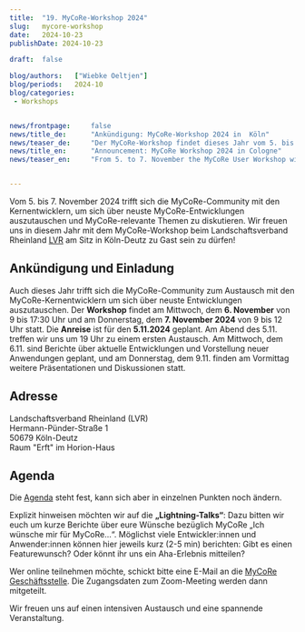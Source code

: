 ```yaml
---
title:  "19. MyCoRe-Workshop 2024"
slug: 	mycore-workshop
date:   2024-10-23
publishDate: 2024-10-23

draft: 	false

blog/authors: 	["Wiebke Oeltjen"]
blog/periods: 	2024-10
blog/categories:
 - Workshops


news/frontpage: 	false
news/title_de: 		"Ankündigung: MyCoRe-Workshop 2024 in  Köln"
news/teaser_de: 	"Der MyCoRe-Workshop findet dieses Jahr vom 5. bis 7.11. beim LVR in Köln-Deutz statt."
news/title_en: 		"Announcement: MyCoRe Workshop 2024 in Cologne"
news/teaser_en:	 	"From 5. to 7. November the MyCoRe User Workshop will take place at the LVR in Cologne."


---
```

<p>
  Vom 5. bis 7. November 2024 trifft sich die MyCoRe-Community mit den Kernentwicklern, um sich über neuste MyCoRe-Entwicklungen auszutauschen und MyCoRe-relevante Themen zu diskutieren. Wir freuen uns in diesem Jahr mit dem MyCoRe-Workshop beim Landschaftsverband Rheinland <a href="https://wege-zum.lvr.de/LVR-Einrichtungen/LVR-InfoKom-Horion-Haus.html" title=LVR>LVR</a> am Sitz in Köln-Deutz zu Gast sein zu dürfen!
</p>

<!--more--> 
<div>
  <h2>Ankündigung und Einladung</h2>
  <p>
   Auch dieses Jahr trifft sich die MyCoRe-Community zum Austausch mit den MyCoRe-Kernentwicklern um sich über neuste Entwicklungen auszutauschen.
Der <strong>Workshop</strong> findet am Mittwoch, dem <strong>6. November</strong> von 9 bis 17:30 Uhr und am Donnerstag, dem <strong>7. November 2024</strong> von 9 bis 12 Uhr statt. Die <strong>Anreise</strong> ist für den <strong>5.11.2024</strong> geplant. Am Abend des 5.11. treffen wir uns um 19 Uhr zu einem ersten Austausch. Am Mittwoch, dem 6.11. sind Berichte über aktuelle Entwicklungen und Vorstellung neuer Anwendungen geplant, und am Donnerstag, dem 9.11. finden am Vormittag weitere Präsentationen und Diskussionen statt. 

  </p>
  <h2>Adresse</h2>
  <p>
  Landschaftsverband Rheinland (LVR) </br>
  Hermann-Pünder-Straße 1 </br>
  50679 Köln-Deutz </br>
  Raum "Erft" im Horion-Haus
  </p>
  
  <h2>Agenda</h2>
  Die <a href="https://mycore.atlassian.net/wiki/external/Yzg4OWM1OGU3NmE4NGFkMDgxZGUzZDlkMDNhMmYyMzc" title="Agenda zum MyCoRe-Workshop 2024">Agenda</a> steht fest, kann sich aber in einzelnen Punkten noch ändern.  
  
  Explizit hinweisen möchten wir auf die <strong>„Lightning-Talks“</strong>: Dazu bitten wir euch um kurze Berichte über eure Wünsche bezüglich MyCoRe „Ich wünsche mir für MyCoRe…“. Möglichst viele Entwickler:innen und Anwender:innen können hier jeweils kurz (2-5 min) berichten: Gibt es einen Featurewunsch? Oder könnt ihr uns ein Aha-Erlebnis mitteilen? 

  <p>
  Wer online teilnehmen möchte, schickt bitte eine E-Mail an die <a href="{{< ref contact >}}">MyCoRe Geschäftsstelle</a>. Die Zugangsdaten zum Zoom-Meeting werden dann mitgeteilt.
  </p>

  Wir freuen uns auf einen intensiven Austausch und eine spannende Veranstaltung.
  </p>
</div>
<div>  
<!--  <h2>Anmeldung</h2>
  <p>
   Zur Anmeldung bitte eine E-Mail an <strong>info@mycore.de</strong> schicken und Kenntnisstand und Interessen bezüglich MyCoRe/MIR/UBO nennen. <br> 
   Die Plätze sind begrenzt.</p>
 -->
</div>
